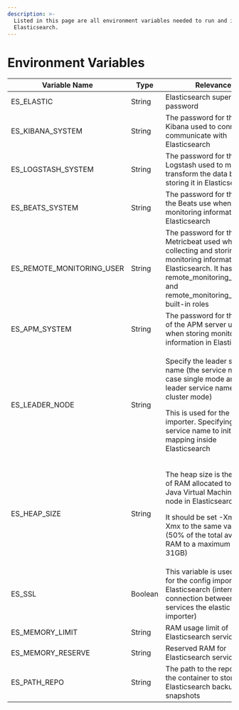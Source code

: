 ```yaml
---
description: >-
  Listed in this page are all environment variables needed to run and initialize
  Elasticsearch.
---
```


# Environment Variables

| Variable Name                | Type    | Relevance                                                                                                                                                                                                                                             | Required | Default                            |
| ---------------------------- | ------- | ----------------------------------------------------------------------------------------------------------------------------------------------------------------------------------------------------------------------------------------------------- | -------- | ---------------------------------- |
| ES\_ELASTIC                  | String  | Elasticsearch super-user password                                                                                                                                                                                                                     | Yes      | dev\_password\_only                |
| ES\_KIBANA\_SYSTEM           | String  | The password for the user Kibana used to connect and communicate with Elasticsearch                                                                                                                                                                   | Yes      | dev\_password\_only                |
| ES\_LOGSTASH\_SYSTEM         | String  | The password for the user Logstash used to map and transform the data before storing it in Elasticsearch                                                                                                                                              | Yes      | dev\_password\_only                |
| ES\_BEATS\_SYSTEM            | String  | The password for the user the Beats use when storing monitoring information in Elasticsearch                                                                                                                                                          | Yes      | dev\_password\_only                |
| ES\_REMOTE\_MONITORING\_USER | String  | The password for the user Metricbeat used when collecting and storing monitoring information in Elasticsearch. It has the remote\_monitoring\_agent and remote\_monitoring\_collector built-in roles                                                  | Yes      | dev\_password\_only                |
| ES\_APM\_SYSTEM              | String  | The password for the user of the APM server used when storing monitoring information in Elasticsearch                                                                                                                                                 | Yes      | dev\_password\_only                |
| ES\_LEADER\_NODE             | String  | <p>Specify the leader service name (the service name in case single mode and the leader service name in case cluster mode)</p><p>This is used for the config importer. Specifying the service name to initialize the mapping inside Elasticsearch</p> | Yes      | analytics-datastore-elastic-search |
| ES\_HEAP\_SIZE               | String  | <p>The heap size is the amount of RAM allocated to the Java Virtual Machine of a node in Elasticsearch</p><p>It should be set -Xms and -Xmx to the same value (50% of the total available RAM to a maximum of 31GB)</p>                               | No       | -Xms2048m -Xmx2048m                |
| ES\_SSL                      | Boolean | This variable is used only for the config importer of Elasticsearch (internal connection between docker services the elastic and the importer)                                                                                                        | No       | false                              |
| ES\_MEMORY\_LIMIT            | String  | RAM usage limit of Elasticsearch service                                                                                                                                                                                                              | No       | 3G                                 |
| ES\_MEMORY\_RESERVE          | String  | Reserved RAM for Elasticsearch service                                                                                                                                                                                                                | No       | 500M                               |
| ES\_PATH\_REPO               | String  | The path to the repository in the container to store Elasticsearch backup snapshots                                                                                                                                                                   | No       | /backups/elasticsearch             |
